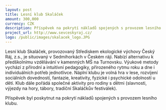 ```yaml
---
layout: post
title: Lesní klub Skaláček
amount: 300,000
currency: CZK
description: Příspěvek na pokrytí nákladů spojených s provozem lesního klubu
project_url: http://www.sevceskyraj.cz/
logo: /public/images/skalacek_logo.JPG
---
```


Lesní klub Skaláček, provozovaný Střediskem ekologické výchovy Český Ráj, z.s., je situovaný v Sedmihorkách v Českém ráji. Nabízí alternativu k předškolnímu vzdělávání v kamenných MŠ na Turnovsku. Výukové metody vychází z přírodní a intuitivní pedagogiky, přirozeného rytmu roku a dne i individuálních potřeb jednotlivce. Náplní klubu je volná hra v lese, rozvíjení sociálních dovedností, fantazie, kreativity, fyzické i psychické odolností u dětí. Klub dále pořádá společné aktivity pro rodiny s dětmi (slavnosti, výjezdy na hory, tábory, tradiční Skaláčkův festiválek). 

Příspěvek byl poskytnut na pokrytí nákladů spojených s provozem lesního klubu.
